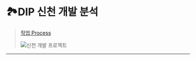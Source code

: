 # 🏞DIP 신천 개발 분석
> [작업 Process](https://lumpy-frost-7cb.notion.site/dddb0dc82d23494f987ddcddd12a7085?v=f35c35e02453446da4b7b464074ffca3)
> 
> ![신천 개발 프로젝트](http://www.daegu.go.kr/daeguPolicy/10/images/content/new/fig_lp01_06.jpg)
---------------

